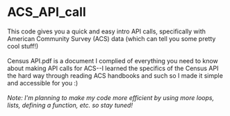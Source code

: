 # ACS_API_call
This code gives you a quick and easy intro API calls, specifically with American Community Survey (ACS) data (which can tell you some pretty cool stuff!)\
\
Census API.pdf is a document I complied of everything you need to know about making API calls for ACS--I learned the specifics of the Census API the hard way through reading ACS handbooks and such so I made it simple and accessible for you :)\
\
*Note: I'm planning to make my code more efficient by using more loops, lists, defining a function, etc. so stay tuned!*
